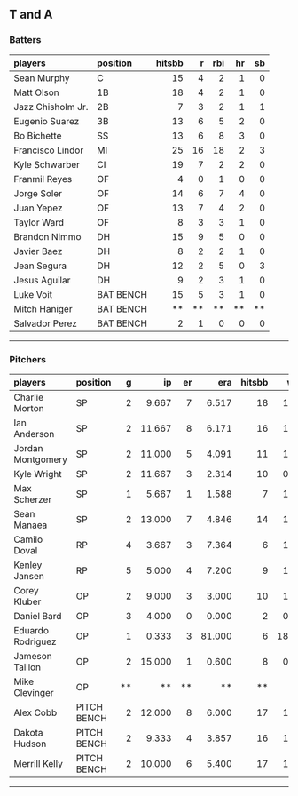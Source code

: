 ## T and A

### Batters

 
|players           |position  | hitsbb|  r| rbi| hr| sb| 
|:-----------------|:---------|------:|--:|---:|--:|--:| 
|Sean Murphy       |C         |     15|  4|   2|  1|  0| 
|Matt Olson        |1B        |     18|  4|   2|  1|  0| 
|Jazz Chisholm Jr. |2B        |      7|  3|   2|  1|  1| 
|Eugenio Suarez    |3B        |     13|  6|   5|  2|  0| 
|Bo Bichette       |SS        |     13|  6|   8|  3|  0| 
|Francisco Lindor  |MI        |     25| 16|  18|  2|  3| 
|Kyle Schwarber    |CI        |     19|  7|   2|  2|  0| 
|Franmil Reyes     |OF        |      4|  0|   1|  0|  0| 
|Jorge Soler       |OF        |     14|  6|   7|  4|  0| 
|Juan Yepez        |OF        |     13|  7|   4|  2|  0| 
|Taylor Ward       |OF        |      8|  3|   3|  1|  0| 
|Brandon Nimmo     |DH        |     15|  9|   5|  0|  0| 
|Javier Baez       |DH        |      8|  2|   2|  1|  0| 
|Jean Segura       |DH        |     12|  2|   5|  0|  3| 
|Jesus Aguilar     |DH        |      9|  2|   3|  1|  0| 
|Luke Voit         |BAT BENCH |     15|  5|   3|  1|  0| 
|Mitch Haniger     |BAT BENCH |     **| **|  **| **| **| 
|Salvador Perez    |BAT BENCH |      2|  1|   0|  0|  0| 


* * *

### Pitchers

 
|players           |position    |  g|     ip| er|    era| hitsbb|   whip| so|  w| sv| 
|:-----------------|:-----------|--:|------:|--:|------:|------:|------:|--:|--:|--:| 
|Charlie Morton    |SP          |  2|  9.667|  7|  6.517|     18|  1.862|  9|  1|  0| 
|Ian Anderson      |SP          |  2| 11.667|  8|  6.171|     16|  1.371| 11|  0|  0| 
|Jordan Montgomery |SP          |  2| 11.000|  5|  4.091|     11|  1.000|  8|  0|  0| 
|Kyle Wright       |SP          |  2| 11.667|  3|  2.314|     10|  0.857| 11|  1|  0| 
|Max Scherzer      |SP          |  1|  5.667|  1|  1.588|      7|  1.235|  4|  1|  0| 
|Sean Manaea       |SP          |  2| 13.000|  7|  4.846|     14|  1.077| 10|  0|  0| 
|Camilo Doval      |RP          |  4|  3.667|  3|  7.364|      6|  1.636|  3|  0|  1| 
|Kenley Jansen     |RP          |  5|  5.000|  4|  7.200|      9|  1.800|  7|  1|  3| 
|Corey Kluber      |OP          |  2|  9.000|  3|  3.000|     10|  1.111|  7|  0|  0| 
|Daniel Bard       |OP          |  3|  4.000|  0|  0.000|      2|  0.500|  5|  1|  2| 
|Eduardo Rodriguez |OP          |  1|  0.333|  3| 81.000|      6| 18.000|  0|  0|  0| 
|Jameson Taillon   |OP          |  2| 15.000|  1|  0.600|      8|  0.533| 12|  1|  0| 
|Mike Clevinger    |OP          | **|     **| **|     **|     **|     **| **| **| **| 
|Alex Cobb         |PITCH BENCH |  2| 12.000|  8|  6.000|     17|  1.417| 15|  0|  0| 
|Dakota Hudson     |PITCH BENCH |  2|  9.333|  4|  3.857|     16|  1.714|  5|  0|  0| 
|Merrill Kelly     |PITCH BENCH |  2| 10.000|  6|  5.400|     17|  1.700|  7|  0|  0| 


* * *


